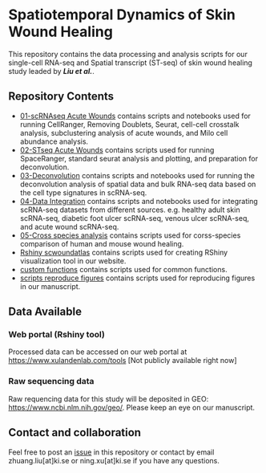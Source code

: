 # Spatiotemporal Dynamics of Skin Wound Healing

This repository contains the data processing and analysis scripts for our single-cell RNA-seq and Spatial transcript (ST-seq) of skin wound healing study leaded by ***Liu et al.***.


## Repository Contents

  - [01-scRNAseq Acute Wounds](https://github.com/Zhuang-Bio/scRNA_STseq_human_wounds_paper_scripts/tree/main/01-scRNAseq%20Acute%20Wounds) contains scripts and notebooks used for running CellRanger, Removing Doublets, Seurat, cell-cell crosstalk analysis, subclustering analysis of acute wounds, and Milo cell abundance analysis.
   - [02-STseq Acute Wounds](https://github.com/Zhuang-Bio/scRNA_STseq_human_wounds_paper_scripts/tree/main/02-STseq%20Acute%20Wounds) contains scripts used for running SpaceRanger, standard seurat analysis and plotting, and preparation for deconvolution.
   - [03-Deconvolution](https://github.com/Zhuang-Bio/scRNA_STseq_human_wounds_paper_scripts/tree/main/03-Deconvolution) contains scripts and notebooks used for running the deconvolution analysis of spatial data and bulk RNA-seq data based on the cell type signatures in scRNA-seq.
   - [04-Data Integration](https://github.com/Zhuang-Bio/scRNA_STseq_human_wounds_paper_scripts/tree/main/04-Data%20Integration) contains scripts and notebooks used for integrating scRNA-seq datasets from different sources. e.g. healthy adult skin scRNA-seq, diabetic foot ulcer scRNA-seq, venous ulcer scRNA-seq, and acute wound scRNA-seq.
   - [05-Cross species analysis](https://github.com/Zhuang-Bio/scRNA_STseq_human_wounds_paper_scripts/tree/main/05-Cross%20species%20analysis) contains scripts used for corss-species comparison of human and mouse wound healing.
   - [Rshiny scwoundatlas](https://github.com/Zhuang-Bio/scRNA_STseq_human_wounds_paper_scripts/tree/main/Rshiny%20scwoundatlas) contains scripts used for creating RShiny visualization tool in our website.
   - [custom functions](https://github.com/Zhuang-Bio/scRNA_STseq_human_wounds_paper_scripts/tree/main/custom%20functions) contains scripts used for common functions.
   - [scripts reproduce figures](https://github.com/Zhuang-Bio/scRNA_STseq_human_wounds_paper_scripts/tree/main/scripts%20reproduce%20figures) contains scripts used for reproducing figures in our manuscript.


## Data Available

### Web portal (Rshiny tool)
  Processed data can be accessed on our web portal at https://www.xulandenlab.com/tools [Not publicly available right now]

### Raw sequencing data
  Raw requencing data for this study will be deposited in GEO: https://www.ncbi.nlm.nih.gov/geo/. Please keep an eye on our manuscript.


## Contact and collaboration
Feel free to post an [issue](https://github.com/Zhuang-Bio/scRNA_STseq_human_wounds_paper_scripts/issues) in this repository or contact by email zhuang.liu[at]ki.se or ning.xu[at]ki.se if you have any questions.


